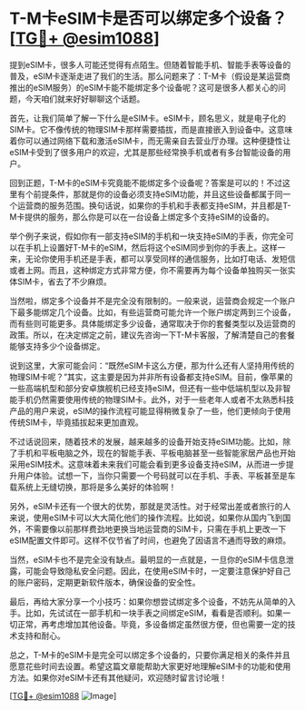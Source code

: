 # T-M卡eSIM卡是否可以绑定多个设备？[[TG💪+ @esim1088](https://t.me/s/esim1088)]

提到eSIM卡，很多人可能还觉得有点陌生。但随着智能手机、智能手表等设备的普及，eSIM卡逐渐走进了我们的生活。那么问题来了：T-M卡（假设是某运营商推出的eSIM服务）的eSIM卡能不能绑定多个设备呢？这可是很多人都关心的问题，今天咱们就来好好聊聊这个话题。

首先，让我们简单了解一下什么是eSIM卡。eSIM卡，顾名思义，就是电子化的SIM卡。它不像传统的物理SIM卡那样需要插拔，而是直接嵌入到设备中。这意味着你可以通过网络下载和激活eSIM卡，而无需亲自去营业厅办理。这种便捷性让eSIM卡受到了很多用户的欢迎，尤其是那些经常换手机或者有多台智能设备的用户。

回到正题，T-M卡的eSIM卡究竟能不能绑定多个设备呢？答案是可以的！不过这里有个前提条件，那就是你的设备必须支持eSIM功能，并且这些设备都属于同一个运营商的服务范围。换句话说，如果你的手机和手表都支持eSIM，并且都是T-M卡提供的服务，那么你是可以在一台设备上绑定多个支持eSIM的设备的。

举个例子来说，假如你有一部支持eSIM的手机和一块支持eSIM的手表，你完全可以在手机上设置好T-M卡的eSIM，然后将这个eSIM同步到你的手表上。这样一来，无论你使用手机还是手表，都可以享受同样的通信服务，比如打电话、发短信或者上网。而且，这种绑定方式非常方便，你不需要再为每个设备单独购买一张实体SIM卡，省去了不少麻烦。

当然啦，绑定多个设备并不是完全没有限制的。一般来说，运营商会规定一个账户下最多能绑定几个设备。比如，有些运营商可能允许一个账户绑定两到三个设备，而有些则可能更多。具体能绑定多少设备，通常取决于你的套餐类型以及运营商的政策。所以，在决定绑定之前，建议先咨询一下T-M卡客服，了解清楚自己的套餐能够支持多少个设备绑定。

说到这里，大家可能会问：“既然eSIM卡这么方便，那为什么还有人坚持用传统的物理SIM卡呢？”其实，这主要是因为并非所有设备都支持eSIM。目前，像苹果的一些高端机型和部分安卓旗舰机已经支持eSIM，但还有一些中低端机型以及非智能手机仍然需要使用传统的物理SIM卡。此外，对于一些老年人或者不太熟悉科技产品的用户来说，eSIM的操作流程可能显得稍微复杂了一些，他们更倾向于使用传统SIM卡，毕竟插拔起来更加直观。

不过话说回来，随着技术的发展，越来越多的设备开始支持eSIM功能。比如，除了手机和平板电脑之外，现在的智能手表、平板电脑甚至一些智能家居产品也开始采用eSIM技术。这意味着未来我们可能会看到更多设备支持eSIM，从而进一步提升用户体验。试想一下，当你只需要一个号码就可以在手机、手表、平板甚至是车载系统上无缝切换，那将是多么美好的体验啊！

另外，eSIM卡还有一个很大的优势，那就是灵活性。对于经常出差或者旅行的人来说，使用eSIM卡可以大大简化他们的操作流程。比如说，如果你从国内飞到国外，不需要像以前那样费劲地更换当地运营商的SIM卡，只需在手机上更改一下eSIM配置文件即可。这样不仅节省了时间，也避免了因语言不通而导致的麻烦。

当然，eSIM卡也不是完全没有缺点。最明显的一点就是，一旦你的eSIM卡信息泄露，可能会导致隐私安全问题。因此，在使用eSIM卡时，一定要注意保护好自己的账户密码，定期更新软件版本，确保设备的安全性。

最后，再给大家分享一个小技巧：如果你想尝试绑定多个设备，不妨先从简单的入手。比如，先试试在一部手机和一块手表之间绑定eSIM，看看是否顺利。如果一切正常，再考虑增加其他设备。毕竟，多设备绑定虽然很方便，但也需要一定的技术支持和耐心。

总之，T-M卡的eSIM卡是完全可以绑定多个设备的，只要你满足相关的条件并且愿意花些时间去设置。希望这篇文章能帮助大家更好地理解eSIM卡的功能和使用方法。如果你对eSIM卡还有其他疑问，欢迎随时留言讨论哦！

[[TG💪+ @esim1088](https://t.me/s/esim1088) ![Image](https://i.postimg.cc/4NQfJmqS/Snipaste-2025-05-13-00-14-12.png)]